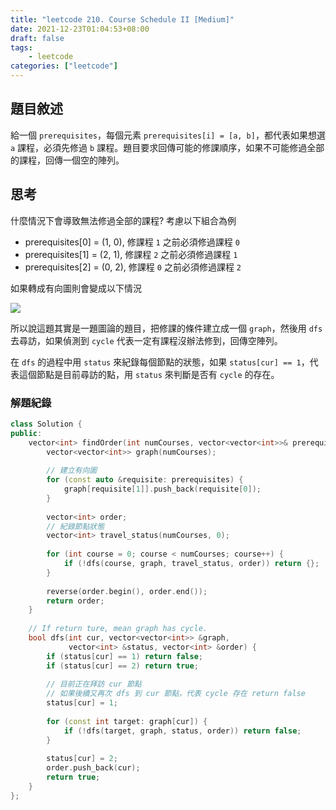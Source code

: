 ```yaml
---
title: "leetcode 210. Course Schedule II [Medium]"
date: 2021-12-23T01:04:53+08:00
draft: false
tags: 
    - leetcode
categories: ["leetcode"]
---
```


## 題目敘述
給一個 `prerequisites`，每個元素 `prerequisites[i] = [a, b]`，都代表如果想選 `a` 課程，必須先修過 `b` 課程。題目要求回傳可能的修課順序，如果不可能修過全部的課程，回傳一個空的陣列。

## 思考
什麼情況下會導致無法修過全部的課程? 考慮以下組合為例
- prerequisites[0] = (1, 0), 修課程 `1` 之前必須修過課程 `0`
- prerequisites[1] = (2, 1), 修課程 `2` 之前必須修過課程 `1`
- prerequisites[2] = (0, 2), 修課程 `0` 之前必須修過課程 `2`

如果轉成有向圖則會變成以下情況

![](https://imgur.com/xy2S8Ei)

所以說這題其實是一題圖論的題目，把修課的條件建立成一個 `graph`，然後用 `dfs` 去尋訪，如果偵測到 `cycle` 代表一定有課程沒辦法修到，回傳空陣列。

在 `dfs` 的過程中用 `status` 來紀錄每個節點的狀態，如果 `status[cur] == 1`，代表這個節點是目前尋訪的點，用 `status` 來判斷是否有 `cycle` 的存在。

### 解題紀錄

```c++
class Solution {
public:
    vector<int> findOrder(int numCourses, vector<vector<int>>& prerequisites) {
        vector<vector<int>> graph(numCourses);
        
        // 建立有向圖
        for (const auto &requisite: prerequisites) {
            graph[requisite[1]].push_back(requisite[0]);
        }
        
        vector<int> order;
		// 紀錄節點狀態
        vector<int> travel_status(numCourses, 0);
        
        for (int course = 0; course < numCourses; course++) {
            if (!dfs(course, graph, travel_status, order)) return {};
        }
        
        reverse(order.begin(), order.end());
        return order;
    }
    
    // If return ture, mean graph has cycle.
    bool dfs(int cur, vector<vector<int>> &graph, 
             vector<int> &status, vector<int> &order) {
        if (status[cur] == 1) return false;
        if (status[cur] == 2) return true;
        
        // 目前正在拜訪 cur 節點
        // 如果後續又再次 dfs 到 cur 節點，代表 cycle 存在 return false
        status[cur] = 1;
        
        for (const int target: graph[cur]) {
            if (!dfs(target, graph, status, order)) return false;
        }
        
        status[cur] = 2;
        order.push_back(cur);
        return true;
    }
};
```
